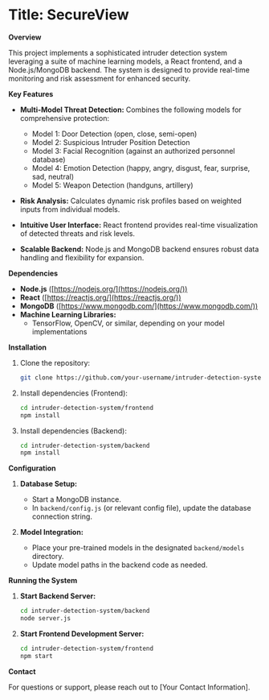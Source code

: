 # **Title: SecureView**

**Overview**

This project implements a sophisticated intruder detection system leveraging a suite of machine learning models, a React frontend, and a Node.js/MongoDB backend. The system is designed to provide real-time monitoring and risk assessment for enhanced security.

**Key Features**

* **Multi-Model Threat Detection:** Combines the following models for comprehensive protection:
    * Model 1: Door Detection (open, close, semi-open)
    * Model 2: Suspicious Intruder Position Detection
    * Model 3: Facial Recognition (against an authorized personnel database)
    * Model 4: Emotion Detection (happy, angry, disgust, fear, surprise, sad, neutral)
    * Model 5: Weapon Detection (handguns, artillery)

* **Risk Analysis:** Calculates dynamic risk profiles based on weighted inputs from individual models.
* **Intuitive User Interface:** React frontend provides real-time visualization of detected threats and risk levels.
* **Scalable Backend:** Node.js and MongoDB backend ensures robust data handling and flexibility for expansion.

**Dependencies**

* **Node.js** ([https://nodejs.org/](https://nodejs.org/))
* **React** ([https://reactjs.org/](https://reactjs.org/))
* **MongoDB** ([https://www.mongodb.com/](https://www.mongodb.com/))
* **Machine Learning Libraries:**
    * TensorFlow, OpenCV, or similar, depending on your model implementations 

**Installation**

1. Clone the repository:
   ```bash
   git clone https://github.com/your-username/intruder-detection-system.git
   ```

2. Install dependencies (Frontend):
   ```bash
   cd intruder-detection-system/frontend
   npm install
   ```

3. Install dependencies (Backend):
   ```bash
   cd intruder-detection-system/backend
   npm install
   ```

**Configuration**

1. **Database Setup:**
    * Start a MongoDB instance.
    * In `backend/config.js` (or relevant config file), update the database connection string.

2. **Model Integration:**
    * Place your pre-trained models in the designated `backend/models` directory.
    * Update model paths in the backend code as needed.

**Running the System**

1. **Start Backend Server:**
   ```bash
   cd intruder-detection-system/backend
   node server.js 
   ```

2. **Start Frontend Development Server:**
   ```bash
   cd intruder-detection-system/frontend 
   npm start 
   ```

**Contact**

For questions or support, please reach out to [Your Contact Information]. 
